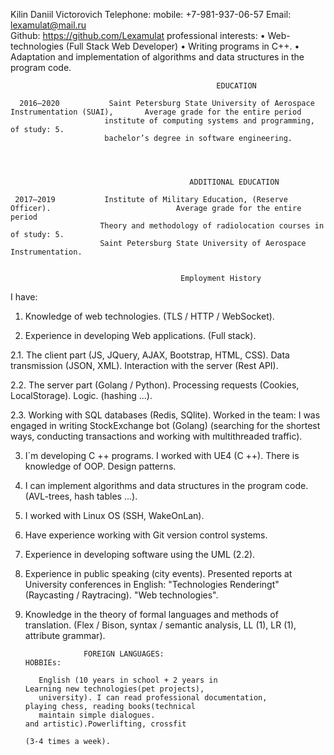 Kilin Daniil Victorovich                            	                          Telephone: 	mobile: +7-981-937-06-57 
                                                                                       	  Email:  	lexamulat@mail.ru  
                                                                                          Github: 	https://github.com/Lexamulat
        professional interests:
        •	Web-technologies (Full Stack Web Developer)
        •	Writing programs in C++.
        •	Adaptation and implementation of algorithms and data structures in the program code.

                                                  EDUCATION

      2016–2020	          Saint Petersburg State University of Aerospace Instrumentation (SUAI),       Average grade for the entire period 
                         institute of computing systems and programming,                               of study: 5.
                         bachelor’s degree in software engineering.
	                                                                    



                                            ADDITIONAL EDUCATION

     2017–2019	         Institute of Military Education, (Reserve Officer).                            Average grade for the entire period 
                        Theory and methodology of radiolocation courses in                              of study: 5.
                        Saint Petersburg State University of Aerospace Instrumentation.
                        
	
                                          Employment History
  
I have:

1.	 Knowledge of web technologies. (TLS / HTTP / WebSocket).

2.	 Experience in developing Web applications. (Full stack).

  2.1.	 The client part (JS, JQuery, AJAX, Bootstrap, HTML, CSS).
            Data transmission (JSON, XML).
            Interaction with the server (Rest API).

  2.2.	 The server part (Golang / Python).
            Processing requests (Cookies, LocalStorage).
            Logic. (hashing ...).

  2.3.	 Working with SQL databases (Redis, SQlite).
            Worked in the team: I was engaged in writing StockExchange bot (Golang)
            (searching for the shortest ways, conducting transactions and working with multithreaded traffic).

3.	 I`m developing C ++ programs.
      I worked with UE4 (C ++).
      There is knowledge of OOP. Design patterns.

4.	 I can implement algorithms and data structures in the program code. (AVL-trees, hash tables ...).

5.	 I worked with Linux OS (SSH, WakeOnLan).

6.	 Have experience working with Git version control systems.

7.	 Experience in developing software using the UML (2.2).

8.	 Experience in public speaking (city events). Presented reports at University conferences in English:
      "Technologies Renderingt" (Raycasting / Raytracing). "Web technologies".

9.	 Knowledge in the theory of formal languages and methods of translation.
      (Flex / Bison, syntax / semantic analysis, LL (1), LR (1), attribute grammar).


                      FOREIGN LANGUAGES:                                                                  HOBBIEs:
                      
            English (10 years in school + 2 years in                                      Learning new technologies(pet projects),
            university). I can read professional documentation, 	                        playing chess, reading books(technical 
            maintain simple dialogues.                                                    and artistic).Powerlifting, crossfit 
                                                                                          (3-4 times a week).
 

